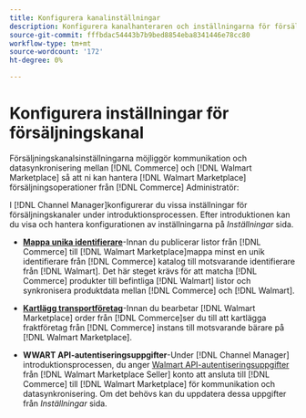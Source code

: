 ```yaml
---
title: Konfigurera kanalinställningar
description: Konfigurera kanalhanteraren och inställningarna för försäljningskanal för autentisering, mappa katalogattribut och transportföretag som krävs för att koordinera säljåtgärder mellan [!DNL Commerce] och [!DNL Walmart Marketplace].
source-git-commit: fffbdac54443b7b9bed8854eba8341446e78cc80
workflow-type: tm+mt
source-wordcount: '172'
ht-degree: 0%

---
```



# Konfigurera inställningar för försäljningskanal

Försäljningskanalsinställningarna möjliggör kommunikation och datasynkronisering mellan [!DNL Commerce] och [!DNL Walmart Marketplace] så att ni kan hantera [!DNL Walmart Marketplace] försäljningsoperationer från [!DNL Commerce] Administratör:

I [!DNL Channel Manager]konfigurerar du vissa inställningar för försäljningskanaler under introduktionsprocessen. Efter introduktionen kan du visa och hantera konfigurationen av inställningarna på *Inställningar* sida.

* **[Mappa unika identifierare](map-catalog-attributes.md)**-Innan du publicerar listor från [!DNL Commerce] till [!DNL Walmart Marketplace]mappa minst en unik identifierare från [!DNL Commerce] katalog till motsvarande identifierare från [!DNL Walmart]. Det här steget krävs för att matcha [!DNL Commerce] produkter till befintliga [!DNL Walmart] listor och synkronisera produktdata mellan [!DNL Commerce] och [!DNL Walmart].

* **[Kartlägg transportföretag](map-shipping-carriers.md)**-Innan du bearbetar [!DNL Walmart Marketplace] order från [!DNL Commerce]ser du till att kartlägga fraktföretag från [!DNL Commerce] instans till motsvarande bärare på [!DNL Walmart Marketplace].

* **WWART API-autentiseringsuppgifter**-Under [!DNL Channel Manager] introduktionsprocessen, du anger [Walmart API-autentiseringsuppgifter](walmart-requirements.md#generate-a-walmart-marketplace-production-api-key) från [!DNL Walmart Marketplace Seller] konto att ansluta till [!DNL Commerce] till [!DNL Walmart Marketplace] för kommunikation och datasynkronisering. Om det behövs kan du uppdatera dessa uppgifter från *Inställningar* sida.
